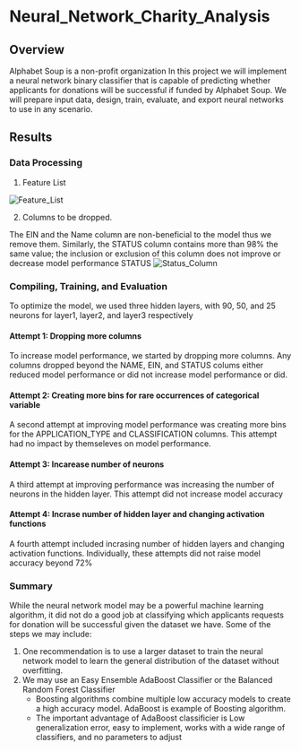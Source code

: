 # Neural_Network_Charity_Analysis
## Overview
Alphabet Soup is a non-profit organization
In this project we will implement a neural network binary classifier that is capable of predicting whether applicants for donations will be successful if funded by Alphabet Soup. We will prepare input data, design, train, evaluate, and export neural networks to use in any scenario.
## Results
### Data Processing
1. Feature List

![Feature_List](https://user-images.githubusercontent.com/67847583/131268029-882652b3-4531-4262-831e-e6ad5b908828.png)

2. Columns to be dropped.

The EIN and the Name column are non-beneficial to the model thus we remove them. Similarly, the STATUS column contains more than 98% the same value; the inclusion or exclusion of this column does not improve or decrease model performance
STATUS
![Status_Column](https://user-images.githubusercontent.com/67847583/131268084-58826bc2-fa5d-4c69-8171-9e4bbb9fc9a8.png)

### Compiling, Training, and Evaluation
To optimize the model, we used three hidden layers, with 90, 50, and 25 neurons for layer1, layer2, and layer3 respectively
#### Attempt 1: Dropping more columns
To increase model performance, we started by dropping more columns. Any columns dropped beyond the NAME, EIN, and STATUS colums either reduced model performance or did not increase model performance or did.

#### Attempt 2: Creating more bins for rare occurrences of categorical variable
A second attempt at improving model performance was creating more bins for the APPLICATION_TYPE and CLASSIFICATION columns. This attempt had no impact by themseleves on model performance.

#### Attempt 3: Incarease number of neurons
A third attempt at improving performance was increasing the number of neurons in the hidden layer. This attempt did not increase model accuracy

#### Attempt 4: Incrase number of hidden layer and changing activation functions
A fourth attempt included incrasing number of hidden layers and changing activation functions. Individually, these attempts did not raise model accuracy beyond 72%

### Summary
While the neural network model may be a powerful machine learning algorithm, it did not do a good job at classifying which applicants requests for donation will be successful given the dataset we have.
Some of the steps we may include:
1. One recommendation is to use a larger dataset to train the neural network model to learn the general distribution of the dataset without overfitting.
2. We may use an Easy Ensemble AdaBoost Classifier or the Balanced Random Forest Classifier
   - Boosting algorithms combine multiple low accuracy models to create a high accuracy model. AdaBoost is example of Boosting algorithm. 
   - The important advantage of AdaBoost classificier is Low generalization error, easy to implement, works with a wide range of classifiers, and no parameters to adjust

